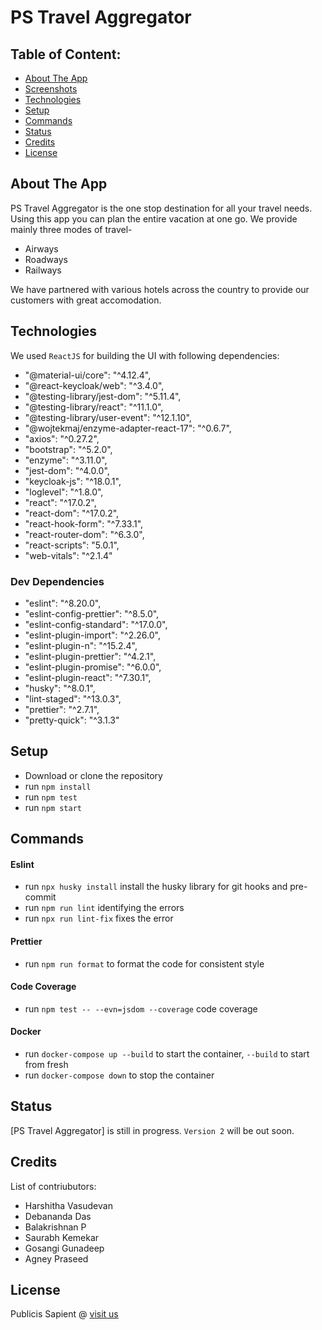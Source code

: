# PS Travel Aggregator

<!-- ## Link to the App:
Access my site at <<To be added in future>> -->

## Table of Content:

- [About The App](#about-the-app)
- [Screenshots](#screenshots)
- [Technologies](#technologies)
- [Setup](#setup)
- [Commands](#commands)
- [Status](#status)
- [Credits](#credits)
- [License](#license)

## About The App

PS Travel Aggregator is the one stop destination for all your travel needs. Using this app you can plan the entire vacation at one go.
We provide mainly three modes of travel-

- Airways
- Roadways
- Railways

We have partnered with various hotels across the country to provide our customers with great accomodation.

<!-- ## Screenshots

`![Writing](https://unsplash.com/photos/VBPzRgd7gfc)` -->

## Technologies

We used `ReactJS` for building the UI with following dependencies:
- "@material-ui/core": "^4.12.4",
- "@react-keycloak/web": "^3.4.0",
- "@testing-library/jest-dom": "^5.11.4",
- "@testing-library/react": "^11.1.0",
- "@testing-library/user-event": "^12.1.10",
- "@wojtekmaj/enzyme-adapter-react-17": "^0.6.7",
- "axios": "^0.27.2",
- "bootstrap": "^5.2.0",
- "enzyme": "^3.11.0",
- "jest-dom": "^4.0.0",
- "keycloak-js": "^18.0.1",
- "loglevel": "^1.8.0",
- "react": "^17.0.2",
- "react-dom": "^17.0.2",
- "react-hook-form": "^7.33.1",
- "react-router-dom": "^6.3.0",
- "react-scripts": "5.0.1",
- "web-vitals": "^2.1.4"

### Dev Dependencies
- "eslint": "^8.20.0",
- "eslint-config-prettier": "^8.5.0",
- "eslint-config-standard": "^17.0.0",
- "eslint-plugin-import": "^2.26.0",
- "eslint-plugin-n": "^15.2.4",
- "eslint-plugin-prettier": "^4.2.1",
- "eslint-plugin-promise": "^6.0.0",
- "eslint-plugin-react": "^7.30.1",
- "husky": "^8.0.1",
- "lint-staged": "^13.0.3",
- "prettier": "^2.7.1",
- "pretty-quick": "^3.1.3"


## Setup

- Download or clone the repository
- run `npm install`
- run `npm test`
- run `npm start`

## Commands
#### Eslint
- run `npx husky install` install the husky library for git hooks and pre-commit
- run `npm run lint`  identifying the errors 
- run `npx run lint-fix` fixes the error 

#### Prettier
- run `npm run format` to format the code for consistent style 

#### Code Coverage
- run `npm test -- --evn=jsdom --coverage` code coverage 

#### Docker 
- run `docker-compose up --build`  to start the container, `--build` to start from fresh
- run `docker-compose down` to stop the container


## Status

[PS Travel Aggregator] is still in progress. `Version 2` will be out soon.

## Credits

List of contriubutors:

- Harshitha Vasudevan
- Debananda Das
- Balakrishnan P
- Saurabh Kemekar
- Gosangi Gunadeep
- Agney Praseed

## License

Publicis Sapient @ [visit us](publicissapient.com)
